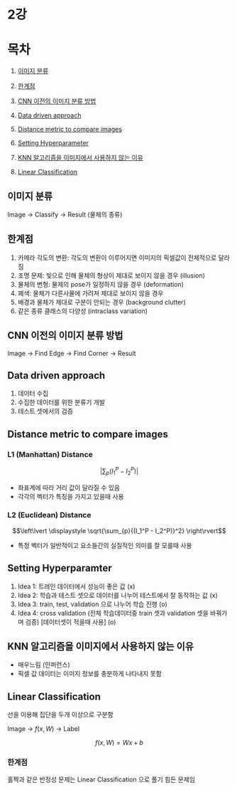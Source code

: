 # 2강

# 목차

1. [이미지 분류](#이미지-분류)

2. [한계점](#한계점)

3. [CNN 이전의 이미지 분류 방법](#cnn-이전의-이미지-분류-방법)

4. [Data driven approach](#data-driven-approach)

5. [Distance metric to compare images](#distance-metric-to-compare-images)

6. [Setting Hyperparameter](#setting-hyperparamter)

7. [KNN 알고리즘을 이미지에서 사용하지 않는 이유](#knn-알고리즘을-이미지에서-사용하지-않는-이유)

8. [Linear Classification](#linear-classification)


## 이미지 분류 
Image -> Classify -> Result (물체의 종류)
## 한계점
1. 카메라 각도의 변환: 각도의 변환이 이루어지면 이미지의 픽셀값이 전체적으로 달라짐
2. 조명 문제: 빛으로 인해 물체의 형상이 제대로 보이지 않을 경우 (illusion)
3. 물체의 변형: 물제의 pose가 일정하지 않을 경우 (deformation)
4. 폐색: 물체가 다른사물에 가려져 제대로 보이지 않을 경우
5. 배경과 물체가 제대로 구분이 안되는 경우 (background clutter)
6. 같은 종류 클래스의 다양성 (intraclass variation)

## CNN 이전의 이미지 분류 방법

Image -> Find Edge -> Find Corner -> Result

## Data driven approach
1. 데이터 수집
2. 수집한 데이터를 위한 분류기 개발
3. 테스트 셋에서의 검증

## Distance metric to compare images

### L1 (Manhattan) Distance

$$\left\lvert \displaystyle\sum_{p}{(I_1^P - I_2^P)} \right\rvert$$
* 좌표계에 따라 거리 값이 달라질 수 있음
* 각각의 벡터가 특징을 가지고 있을때 사용


### L2 (Euclidean) Distance

$$\left\lvert \displaystyle \sqrt{\sum_{p}{(I_1^P - I_2^P)}^2} \right\rvert$$
* 특정 벡터가 일반적이고 요소들간의 실질적인 의미를 잘 모를때 사용

## Setting Hyperparamter

1. Idea 1: 트레인 데이터에서 성능이 좋은 값 (x)
2. Idea 2: 학습과 테스트 셋으로 데이터를 나누어 테스트에서 잘 동작하는 값 (x)
3. Idea 3: train, test, validation 으로 나누어 학습 진행 (o)
4. Idea 4: cross validation (전체 학습데이터중 train 셋과 validation 셋을 바꿔가며 검증) [데이터셋이 적을때 사용] (o)


## KNN 알고리즘을 이미지에서 사용하지 않는 이유
* 매우느림 (인퍼런스)
* 픽셀 값 데이터는 이미지 정보를 충분하게 나타내지 못함

## Linear Classification

선을 이용해 집단을 두개 이상으로 구분함

Image -> $f(x,W)$ -> Label

$$f(x,W)=Wx + b $$

### 한계점
홀짝과 같은 반정성 문제는 Linear Classification 으로 풀기 힘든 문제임


